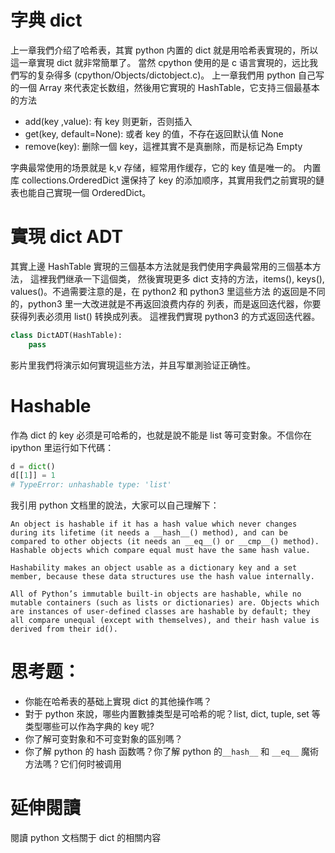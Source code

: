 # 字典 dict

上一章我們介绍了哈希表，其實 python 内置的 dict 就是用哈希表實現的，所以這一章實現 dict 就非常簡單了。
當然 cpython 使用的是 c 语言實現的，远比我們写的复杂得多 (cpython/Objects/dictobject.c)。
上一章我們用 python 自己写的一個 Array 來代表定长数组，然後用它實現的 HashTable，它支持三個最基本的方法

- add(key ,value): 有 key 则更新，否则插入
- get(key, default=None): 或者 key 的值，不存在返回默认值 None
- remove(key): 删除一個 key，這裡其實不是真删除，而是标记為 Empty

字典最常使用的场景就是 k,v 存储，經常用作缓存，它的 key 值是唯一的。
内置库 collections.OrderedDict 還保持了 key 的添加顺序，其實用我們之前實現的鏈表也能自己實現一個 OrderedDict。

# 實現 dict ADT

其實上邊 HashTable 實現的三個基本方法就是我們使用字典最常用的三個基本方法， 這裡我們继承一下這個类，
然後實現更多 dict 支持的方法，items(), keys(), values()。不過需要注意的是，在 python2 和 python3 里這些方法
的返回是不同的，python3 里一大改进就是不再返回浪费内存的 列表，而是返回迭代器，你要获得列表必须用 list() 转换成列表。 這裡我們實現 python3 的方式返回迭代器。


```py
class DictADT(HashTable):
    pass
```

影片里我們将演示如何實現這些方法，并且写單測验证正确性。

# Hashable
作為 dict 的 key 必须是可哈希的，也就是說不能是 list 等可变對象。不信你在 ipython 里运行如下代碼：

```py
d = dict()
d[[1]] = 1
# TypeError: unhashable type: 'list'
```

我引用 python 文档里的說法，大家可以自己理解下：

```
An object is hashable if it has a hash value which never changes during its lifetime (it needs a __hash__() method), and can be compared to other objects (it needs an __eq__() or __cmp__() method). Hashable objects which compare equal must have the same hash value.

Hashability makes an object usable as a dictionary key and a set member, because these data structures use the hash value internally.

All of Python’s immutable built-in objects are hashable, while no mutable containers (such as lists or dictionaries) are. Objects which are instances of user-defined classes are hashable by default; they all compare unequal (except with themselves), and their hash value is derived from their id().
```


# 思考题：
- 你能在哈希表的基础上實現 dict 的其他操作嗎？
- 對于 python 來說，哪些内置數據类型是可哈希的呢？list, dict, tuple, set 等类型哪些可以作為字典的 key 呢?
- 你了解可变對象和不可变對象的區别嗎？
- 你了解 python 的 hash 函数嗎？你了解 python 的`__hash__`  和 `__eq__` 魔術方法嗎？它们何时被调用

# 延伸閱讀
閱讀 python 文档關于 dict 的相關内容
